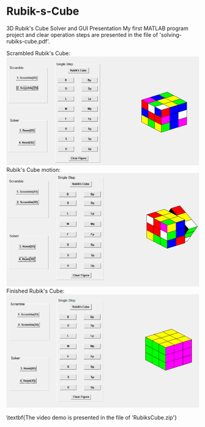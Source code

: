 # Rubik-s-Cube
3D Rubik's Cube Solver and GUI Presentation
My first MATLAB program project and clear operation steps are presented in the file of 'solving-rubiks-cube.pdf'.

Scrambled Rubik's Cube:
![Scrambled Rubik's Cube](https://github.com/EthanCDD/Rubik-s-Cube/blob/master/RubiksCube.PNG)
Rubik's Cube motion:
![Rubik's Cube motion](https://github.com/EthanCDD/Rubik-s-Cube/blob/master/RB_Motion.PNG)
Finished Rubik's Cube:
![Finished Rubik's Cube](https://github.com/EthanCDD/Rubik-s-Cube/blob/master/RB_Finish.PNG)

\textbf{The video demo is presented in the file of 'RubiksCube.zip'}

